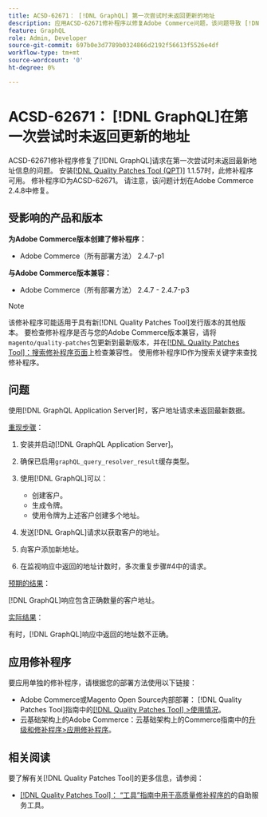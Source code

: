 ```yaml
---
title: ACSD-62671： [!DNL GraphQL] 第一次尝试时未返回更新的地址
description: 应用ACSD-62671修补程序以修复Adobe Commerce问题，该问题导致 [!DNL GraphQL] 请求在第一次尝试时未返回最新的地址信息。
feature: GraphQL
role: Admin, Developer
source-git-commit: 697b0e3d7789b0324866d2192f56613f5526e4df
workflow-type: tm+mt
source-wordcount: '0'
ht-degree: 0%

---
```


# ACSD-62671： [!DNL GraphQL]在第一次尝试时未返回更新的地址

ACSD-62671修补程序修复了[!DNL GraphQL]请求在第一次尝试时未返回最新地址信息的问题。 安装[[!DNL Quality Patches Tool (QPT)]](https://experienceleague.adobe.com/docs/commerce-operations/tools/quality-patches-tool/usage.html) 1.1.57时，此修补程序可用。 修补程序ID为ACSD-62671。 请注意，该问题计划在Adobe Commerce 2.4.8中修复。

## 受影响的产品和版本

**为Adobe Commerce版本创建了修补程序：**

* Adobe Commerce（所有部署方法） 2.4.7-p1

**与Adobe Commerce版本兼容：**

* Adobe Commerce（所有部署方法） 2.4.7 - 2.4.7-p3

>[!NOTE]
>
>该修补程序可能适用于具有新[!DNL Quality Patches Tool]发行版本的其他版本。 要检查修补程序是否与您的Adobe Commerce版本兼容，请将`magento/quality-patches`包更新到最新版本，并在[[!DNL Quality Patches Tool]：搜索修补程序页面](https://experienceleague.adobe.com/tools/commerce-quality-patches/index.html)上检查兼容性。 使用修补程序ID作为搜索关键字来查找修补程序。

## 问题

使用[!DNL GraphQL Application Server]时，客户地址请求未返回最新数据。

<u>重现步骤</u>：

1. 安装并启动[!DNL GraphQL Application Server]。
1. 确保已启用`graphQL_query_resolver_result`缓存类型。
1. 使用[!DNL GraphQL]可以：

   * 创建客户。
   * 生成令牌。
   * 使用令牌为上述客户创建多个地址。

1. 发送[!DNL GraphQL]请求以获取客户的地址。
1. 向客户添加新地址。
1. 在监视响应中返回的地址计数时，多次重复步骤#4中的请求。

<u>预期的结果</u>：

[!DNL GraphQL]响应包含正确数量的客户地址。

<u>实际结果</u>：

有时，[!DNL GraphQL]响应中返回的地址数不正确。

## 应用修补程序

要应用单独的修补程序，请根据您的部署方法使用以下链接：

* Adobe Commerce或Magento Open Source内部部署： [!DNL Quality Patches Tool]指南中的[[!DNL Quality Patches Tool] >使用情况](/help/tools/quality-patches-tool/usage.md)。
* 云基础架构上的Adobe Commerce：云基础架构上的Commerce指南中的[升级和修补程序>应用修补程序](https://experienceleague.adobe.com/docs/commerce-cloud-service/user-guide/develop/upgrade/apply-patches.html)。

## 相关阅读

要了解有关[!DNL Quality Patches Tool]的更多信息，请参阅：

* [[!DNL Quality Patches Tool]： “工具”指南中用于高质量修补程序的](/help/tools/quality-patches-tool/quality-patches-tool-to-self-serve-quality-patches.md)的自助服务工具。
